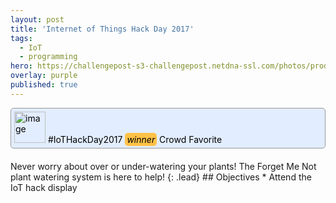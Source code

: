 ```yaml
---
layout: post
title: 'Internet of Things Hack Day 2017'
tags:
  - IoT
  - programming
hero: https://challengepost-s3-challengepost.netdna-ssl.com/photos/production/software_photos/000/558/698/datas/gallery.jpg
overlay: purple
published: true
---
```

<div style="margin-bottom:20px; padding: 5px; border: 1px solid #999; border-radius: 5px; background:#e2edff; color: #000;">
<img alt="image"  src="https://challengepost-s3-challengepost.netdna-ssl.com/photos/production/challenge_thumbnails/000/287/235/datas/large.png" width="50px">
<span>#IoTHackDay2017 <i style="padding:2px 3px; margin:0; background: #ffc247; color:#000;border-radius: 5px">winner</i> Crowd Favorite</span>
</div>
Never worry about over or under-watering your plants! The Forget Me Not plant watering system is here to help!
{: .lead}
<!–-break-–>
## Objectives
* Attend the IoT hack display
